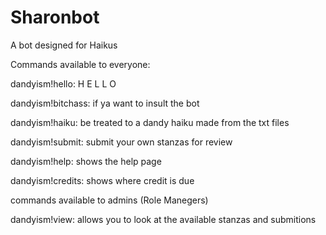 # Sharonbot

A bot designed for Haikus

Commands available to everyone:

dandyism!hello:
  H E L L O
 
dandyism!bitchass:
  if ya want to insult the bot
  
dandyism!haiku:
  be treated to a dandy haiku made from the txt files

dandyism!submit:
  submit your own stanzas for review
  
dandyism!help:
  shows the help page
  
dandyism!credits:
  shows where credit is due
  
commands available to admins (Role Manegers)

dandyism!view:
  allows you to look at the available stanzas and submitions
